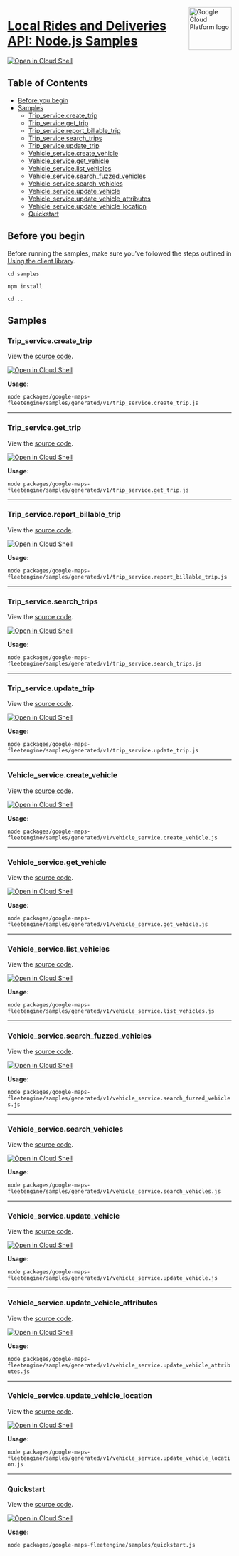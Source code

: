 [//]: # "This README.md file is auto-generated, all changes to this file will be lost."
[//]: # "To regenerate it, use `python -m synthtool`."
<img src="https://avatars2.githubusercontent.com/u/2810941?v=3&s=96" alt="Google Cloud Platform logo" title="Google Cloud Platform" align="right" height="96" width="96"/>

# [Local Rides and Deliveries API: Node.js Samples](https://github.com/googleapis/google-cloud-node)

[![Open in Cloud Shell][shell_img]][shell_link]



## Table of Contents

* [Before you begin](#before-you-begin)
* [Samples](#samples)
  * [Trip_service.create_trip](#trip_service.create_trip)
  * [Trip_service.get_trip](#trip_service.get_trip)
  * [Trip_service.report_billable_trip](#trip_service.report_billable_trip)
  * [Trip_service.search_trips](#trip_service.search_trips)
  * [Trip_service.update_trip](#trip_service.update_trip)
  * [Vehicle_service.create_vehicle](#vehicle_service.create_vehicle)
  * [Vehicle_service.get_vehicle](#vehicle_service.get_vehicle)
  * [Vehicle_service.list_vehicles](#vehicle_service.list_vehicles)
  * [Vehicle_service.search_fuzzed_vehicles](#vehicle_service.search_fuzzed_vehicles)
  * [Vehicle_service.search_vehicles](#vehicle_service.search_vehicles)
  * [Vehicle_service.update_vehicle](#vehicle_service.update_vehicle)
  * [Vehicle_service.update_vehicle_attributes](#vehicle_service.update_vehicle_attributes)
  * [Vehicle_service.update_vehicle_location](#vehicle_service.update_vehicle_location)
  * [Quickstart](#quickstart)

## Before you begin

Before running the samples, make sure you've followed the steps outlined in
[Using the client library](https://github.com/googleapis/google-cloud-node#using-the-client-library).

`cd samples`

`npm install`

`cd ..`

## Samples



### Trip_service.create_trip

View the [source code](https://github.com/googleapis/google-cloud-node/blob/master/packages/google-maps-fleetengine/samples/generated/v1/trip_service.create_trip.js).

[![Open in Cloud Shell][shell_img]](https://console.cloud.google.com/cloudshell/open?git_repo=https://github.com/googleapis/google-cloud-node&page=editor&open_in_editor=packages/google-maps-fleetengine/samples/generated/v1/trip_service.create_trip.js,samples/README.md)

__Usage:__


`node packages/google-maps-fleetengine/samples/generated/v1/trip_service.create_trip.js`


-----




### Trip_service.get_trip

View the [source code](https://github.com/googleapis/google-cloud-node/blob/master/packages/google-maps-fleetengine/samples/generated/v1/trip_service.get_trip.js).

[![Open in Cloud Shell][shell_img]](https://console.cloud.google.com/cloudshell/open?git_repo=https://github.com/googleapis/google-cloud-node&page=editor&open_in_editor=packages/google-maps-fleetengine/samples/generated/v1/trip_service.get_trip.js,samples/README.md)

__Usage:__


`node packages/google-maps-fleetengine/samples/generated/v1/trip_service.get_trip.js`


-----




### Trip_service.report_billable_trip

View the [source code](https://github.com/googleapis/google-cloud-node/blob/master/packages/google-maps-fleetengine/samples/generated/v1/trip_service.report_billable_trip.js).

[![Open in Cloud Shell][shell_img]](https://console.cloud.google.com/cloudshell/open?git_repo=https://github.com/googleapis/google-cloud-node&page=editor&open_in_editor=packages/google-maps-fleetengine/samples/generated/v1/trip_service.report_billable_trip.js,samples/README.md)

__Usage:__


`node packages/google-maps-fleetengine/samples/generated/v1/trip_service.report_billable_trip.js`


-----




### Trip_service.search_trips

View the [source code](https://github.com/googleapis/google-cloud-node/blob/master/packages/google-maps-fleetengine/samples/generated/v1/trip_service.search_trips.js).

[![Open in Cloud Shell][shell_img]](https://console.cloud.google.com/cloudshell/open?git_repo=https://github.com/googleapis/google-cloud-node&page=editor&open_in_editor=packages/google-maps-fleetengine/samples/generated/v1/trip_service.search_trips.js,samples/README.md)

__Usage:__


`node packages/google-maps-fleetengine/samples/generated/v1/trip_service.search_trips.js`


-----




### Trip_service.update_trip

View the [source code](https://github.com/googleapis/google-cloud-node/blob/master/packages/google-maps-fleetengine/samples/generated/v1/trip_service.update_trip.js).

[![Open in Cloud Shell][shell_img]](https://console.cloud.google.com/cloudshell/open?git_repo=https://github.com/googleapis/google-cloud-node&page=editor&open_in_editor=packages/google-maps-fleetengine/samples/generated/v1/trip_service.update_trip.js,samples/README.md)

__Usage:__


`node packages/google-maps-fleetengine/samples/generated/v1/trip_service.update_trip.js`


-----




### Vehicle_service.create_vehicle

View the [source code](https://github.com/googleapis/google-cloud-node/blob/master/packages/google-maps-fleetengine/samples/generated/v1/vehicle_service.create_vehicle.js).

[![Open in Cloud Shell][shell_img]](https://console.cloud.google.com/cloudshell/open?git_repo=https://github.com/googleapis/google-cloud-node&page=editor&open_in_editor=packages/google-maps-fleetengine/samples/generated/v1/vehicle_service.create_vehicle.js,samples/README.md)

__Usage:__


`node packages/google-maps-fleetengine/samples/generated/v1/vehicle_service.create_vehicle.js`


-----




### Vehicle_service.get_vehicle

View the [source code](https://github.com/googleapis/google-cloud-node/blob/master/packages/google-maps-fleetengine/samples/generated/v1/vehicle_service.get_vehicle.js).

[![Open in Cloud Shell][shell_img]](https://console.cloud.google.com/cloudshell/open?git_repo=https://github.com/googleapis/google-cloud-node&page=editor&open_in_editor=packages/google-maps-fleetengine/samples/generated/v1/vehicle_service.get_vehicle.js,samples/README.md)

__Usage:__


`node packages/google-maps-fleetengine/samples/generated/v1/vehicle_service.get_vehicle.js`


-----




### Vehicle_service.list_vehicles

View the [source code](https://github.com/googleapis/google-cloud-node/blob/master/packages/google-maps-fleetengine/samples/generated/v1/vehicle_service.list_vehicles.js).

[![Open in Cloud Shell][shell_img]](https://console.cloud.google.com/cloudshell/open?git_repo=https://github.com/googleapis/google-cloud-node&page=editor&open_in_editor=packages/google-maps-fleetengine/samples/generated/v1/vehicle_service.list_vehicles.js,samples/README.md)

__Usage:__


`node packages/google-maps-fleetengine/samples/generated/v1/vehicle_service.list_vehicles.js`


-----




### Vehicle_service.search_fuzzed_vehicles

View the [source code](https://github.com/googleapis/google-cloud-node/blob/master/packages/google-maps-fleetengine/samples/generated/v1/vehicle_service.search_fuzzed_vehicles.js).

[![Open in Cloud Shell][shell_img]](https://console.cloud.google.com/cloudshell/open?git_repo=https://github.com/googleapis/google-cloud-node&page=editor&open_in_editor=packages/google-maps-fleetengine/samples/generated/v1/vehicle_service.search_fuzzed_vehicles.js,samples/README.md)

__Usage:__


`node packages/google-maps-fleetengine/samples/generated/v1/vehicle_service.search_fuzzed_vehicles.js`


-----




### Vehicle_service.search_vehicles

View the [source code](https://github.com/googleapis/google-cloud-node/blob/master/packages/google-maps-fleetengine/samples/generated/v1/vehicle_service.search_vehicles.js).

[![Open in Cloud Shell][shell_img]](https://console.cloud.google.com/cloudshell/open?git_repo=https://github.com/googleapis/google-cloud-node&page=editor&open_in_editor=packages/google-maps-fleetengine/samples/generated/v1/vehicle_service.search_vehicles.js,samples/README.md)

__Usage:__


`node packages/google-maps-fleetengine/samples/generated/v1/vehicle_service.search_vehicles.js`


-----




### Vehicle_service.update_vehicle

View the [source code](https://github.com/googleapis/google-cloud-node/blob/master/packages/google-maps-fleetengine/samples/generated/v1/vehicle_service.update_vehicle.js).

[![Open in Cloud Shell][shell_img]](https://console.cloud.google.com/cloudshell/open?git_repo=https://github.com/googleapis/google-cloud-node&page=editor&open_in_editor=packages/google-maps-fleetengine/samples/generated/v1/vehicle_service.update_vehicle.js,samples/README.md)

__Usage:__


`node packages/google-maps-fleetengine/samples/generated/v1/vehicle_service.update_vehicle.js`


-----




### Vehicle_service.update_vehicle_attributes

View the [source code](https://github.com/googleapis/google-cloud-node/blob/master/packages/google-maps-fleetengine/samples/generated/v1/vehicle_service.update_vehicle_attributes.js).

[![Open in Cloud Shell][shell_img]](https://console.cloud.google.com/cloudshell/open?git_repo=https://github.com/googleapis/google-cloud-node&page=editor&open_in_editor=packages/google-maps-fleetengine/samples/generated/v1/vehicle_service.update_vehicle_attributes.js,samples/README.md)

__Usage:__


`node packages/google-maps-fleetengine/samples/generated/v1/vehicle_service.update_vehicle_attributes.js`


-----




### Vehicle_service.update_vehicle_location

View the [source code](https://github.com/googleapis/google-cloud-node/blob/master/packages/google-maps-fleetengine/samples/generated/v1/vehicle_service.update_vehicle_location.js).

[![Open in Cloud Shell][shell_img]](https://console.cloud.google.com/cloudshell/open?git_repo=https://github.com/googleapis/google-cloud-node&page=editor&open_in_editor=packages/google-maps-fleetengine/samples/generated/v1/vehicle_service.update_vehicle_location.js,samples/README.md)

__Usage:__


`node packages/google-maps-fleetengine/samples/generated/v1/vehicle_service.update_vehicle_location.js`


-----




### Quickstart

View the [source code](https://github.com/googleapis/google-cloud-node/blob/master/packages/google-maps-fleetengine/samples/quickstart.js).

[![Open in Cloud Shell][shell_img]](https://console.cloud.google.com/cloudshell/open?git_repo=https://github.com/googleapis/google-cloud-node&page=editor&open_in_editor=packages/google-maps-fleetengine/samples/quickstart.js,samples/README.md)

__Usage:__


`node packages/google-maps-fleetengine/samples/quickstart.js`






[shell_img]: https://gstatic.com/cloudssh/images/open-btn.png
[shell_link]: https://console.cloud.google.com/cloudshell/open?git_repo=https://github.com/googleapis/google-cloud-node&page=editor&open_in_editor=samples/README.md
[product-docs]: https://developers.google.com/maps/documentation/transportation-logistics/mobility
